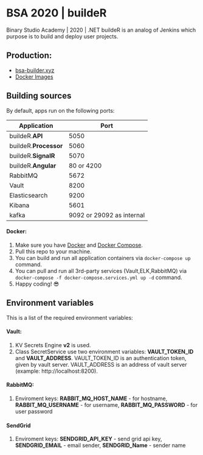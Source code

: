 # BSA 2020 | buildeR

Binary Studio Academy | 2020 | .NET buildeR is an analog of Jenkins which purpose is to build and deploy user projects.

## Production:
- [bsa-builder.xyz](https://bsa-builder.xyz)
- [Docker Images](https://hub.docker.com/u/bsa2020builder)

## Building sources
By default, apps run on the following ports:

| Application | Port |
|-|-|
| buildeR.**API** | 5050 |
| buildeR.**Processor** | 5060 |
| buildeR.**SignalR** | 5070 |
| buildeR.**Angular** | 80 or 4200 |
| RabbitMQ | 5672 |
| Vault | 8200 |
| Elasticsearch | 9200 |
| Kibana | 5601 |
| kafka | 9092 or 29092 as internal |

#### Docker:
1. Make sure you have [Docker](https://www.docker.com) and [Docker Compose](https://docs.docker.com/compose/install).
2. Pull this repo to your machine.
3. You can build and run all application containers via `docker-compose up` command.
4. You can pull and run all 3rd-party services (Vault,ELK,RabbitMQ) via `docker-compose -f docker-compose.services.yml up -d` command.
5. Happy coding! :sunglasses:

## Environment variables
This is a list of the required environment variables:

#### Vault:
1. KV Secrets Engine **v2** is used.
2. Class SecretService use two environment variables: **VAULT_TOKEN_ID** and **VAULT_ADDRESS**. 
VAULT_TOKEN_ID is an authentication token, given by vault server. VAULT_ADDRESS is an address of vault server (example: http://localhost:8200).

#### RabbitMQ:
1. Enviroment keys:
**RABBIT_MQ_HOST_NAME** - for hostname,
**RABBIT_MQ_USERNAME** - for username,
**RABBIT_MQ_PASSWORD** - for user password

#### SendGrid
1. Enviroment keys:
**SENDGRID_API_KEY** - send grid api key,
**SENDGRID_EMAIL** - email sender,
**SENDGRID_Name** - sender name
